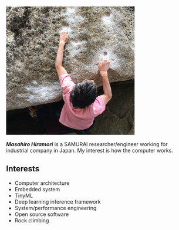![](/img/avatar.jpg)

**_Masahiro Hiramori_**  is a SAMURAI researcher/engineer working for
industrial company in Japan. My interest is how the computer works.

## Interests

- Computer architecture
- Embedded system
- TinyML
- Deep learning inference framework
- System/performance engineering
- Open source software
- Rock climbing
